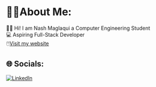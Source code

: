 # 🧑‍💻About Me:
🙋‍♂️ Hi! I am Nash Maglaqui a Computer Engineering Student
<br> 
💻 Aspiring Full-Stack Developer <br>
🖱️[Visit my website](https://nshmglq.vercel.app/)


## 🌐 Socials:
[![LinkedIn](https://img.shields.io/badge/LinkedIn-%230077B5.svg?logo=linkedin&logoColor=white)](https://linkedin.com/in/steven-nash-maglaqui-0a8807339/) 





